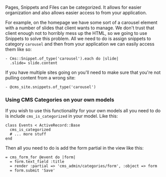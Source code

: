 Pages, Snippets and Files can be categorized. It allows for easier organization and also allows easier access to from your application.

For example, on the homepage we have some sort of a carousel element with a number of slides that client wants to manage. We don't trust that client enough not to horribly mess up the HTML, so we going to use Snippets to solve this problem. All we need to do is assign snippets to category `carousel` and then from your application we can easily access them like so:

    - Cms::Snippet.of_type('carousel').each do |slide|
      .slide= slide.content

If you have multiple sites going on you'll need to make sure that you're not pulling content from a wrong site:

    - @cms_site.snippets.of_type('carousel')

### Using CMS Categories on your own models
If you wish to use this functionality for your own models all you need to do is include `cms_is_categorized` in your model. Like this:

    class Events < ActiveRecord::Base
      cms_is_categorized
      # ... more stuff
    end

Then all you need to do is add the form partial in the view like this:
  
    = cms_form_for @event do |form|
      = form.text_field :title
      = render :partial => 'cms_admin/categories/form', :object => form
      = form.submit 'Save'